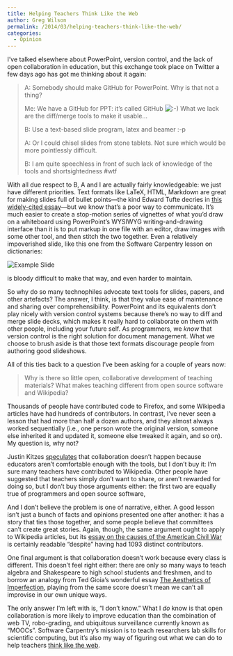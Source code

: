 ```yaml
---
title: Helping Teachers Think Like the Web
author: Greg Wilson
permalink: /2014/03/helping-teachers-think-like-the-web/
categories:
  - Opinion
---
```

I&#8217;ve talked elsewhere about PowerPoint, version control, and the lack of open collaboration in education, but this exchange took place on Twitter a few days ago has got me thinking about it again:

> A: Somebody should make GitHub for PowerPoint. Why is that not a thing?
> 
> Me: We have a GitHub for PPT: it&#8217;s called GitHub <img src="http://localhost:8080/wp-includes/images/smilies/icon_smile.gif" alt=":-)" class="wp-smiley" /> What we lack are the diff/merge tools to make it usable&#8230;
> 
> B: Use a text-based slide program, latex and beamer :-p
> 
> A: Or I could chisel slides from stone tablets. Not sure which would be more pointlessly difficult.
> 
> B: I am quite speechless in front of such lack of knowledge of the tools and shortsightedness #wtf

With all due respect to B, A and I are actually fairly knowledgeable: we just have different priorities. Text formats like LaTeX, HTML, Markdown are great for making slides full of bullet points—the kind Edward Tufte decries in [this widely-cited essay][1]—but we know that&#8217;s a poor way to communicate. It&#8217;s much easier to create a stop-motion series of vignettes of what you&#8217;d draw on a whiteboard using PowerPoint&#8217;s WYSIWYG writing-and-drawing interface than it is to put markup in one file with an editor, draw images with some other tool, and then stitch the two together. Even a relatively impoverished slide, like this one from the Software Carpentry lesson on dictionaries:

![Example Slide][2]

is bloody difficult to make that way, and even harder to maintain.

So why do so many technophiles advocate text tools for slides, papers, and other artefacts? The answer, I think, is that they value ease of maintenance and sharing over comprehensibility. PowerPoint and its equivalents don&#8217;t play nicely with version control systems because there&#8217;s no way to diff and merge slide decks, which makes it really hard to collaborate on them with other people, including your future self. As programmers, we *know* that version control is the right solution for document management. What we choose to brush aside is that those text formats discourage people from authoring good slideshows.

All of this ties back to a question I&#8217;ve been asking for a couple of years now:

> Why is there so little open, collaborative development of teaching materials? What makes teaching different from open source software and Wikipedia?

Thousands of people have contributed code to Firefox, and some Wikipedia articles have had hundreds of contributors. In contrast, I&#8217;ve never seen a lesson that had more than half a dozen authors, and they almost always worked sequentially (i.e., one person wrote the original version, someone else inherited it and updated it, someone else tweaked it again, and so on). My question is, why not?

Justin Kitzes [speculates][3] that collaboration doesn&#8217;t happen because educators aren&#8217;t comfortable enough with the tools, but I don&#8217;t buy it: I&#8217;m sure many teachers have contributed to Wikipedia. Other people have suggested that teachers simply don&#8217;t want to share, or aren&#8217;t rewarded for doing so, but I don&#8217;t buy those arguments either: the first two are equally true of programmers and open source software,

And I don&#8217;t believe the problem is one of narrative, either. A good lesson isn&#8217;t just a bunch of facts and opinions presented one after another: it has a story that ties those together, and some people believe that committees can&#8217;t create great stories. Again, though, the same argument ought to apply to Wikipedia articles, but its [essay on the causes of the American Civil War][4] is certainly readable &#8220;despite&#8221; having had 1093 distinct contributors.

One final argument is that collaboration doesn&#8217;t work because every class is different. This doesn&#8217;t feel right either: there are only so many ways to teach algebra and Shakespeare to high school students and freshmen, and to borrow an analogy from Ted Gioia&#8217;s wonderful essay [The Aesthetics of Imperfection][5], playing from the same score doesn&#8217;t mean we can&#8217;t all improvise in our own unique ways.

The only answer I&#8217;m left with is, &#8220;I don&#8217;t know.&#8221; What I *do* know is that open collaboration is more likely to improve education than the combination of web TV, robo-grading, and ubiquitous surveillance currently known as &#8220;MOOCs&#8221;. Software Carpentry&#8217;s mission is to teach researchers lab skills for scientific computing, but it&#8217;s also my way of figuring out what we can do to help teachers [think like the web][6].

 [1]: http://www.edwardtufte.com/tufte/powerpoint
 [2]: http://software-carpentry.org/v4/setdict/phylogen/032.png
 [3]: http://software-carpentry.org/blog/2014/03/collaborative-lesson-development.html
 [4]: http://en.wikipedia.org/wiki/Causes_of_the_American_Civil_War
 [5]: http://teaching.software-carpentry.org/wp-content/uploads/2014/03/The-Aesthetics-of-Imperfection.pdf
 [6]: http://blog.jonudell.net/2011/01/24/seven-ways-to-think-like-the-web/
